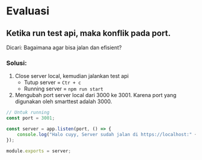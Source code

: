 # Evaluasi

## Ketika run test api, maka konflik pada port.

Dicari: Bagaimana agar bisa jalan dan efisient?

### Solusi:
1. Close server local, kemudian jalankan test api
   - Tutup server = `Ctr + c`
   - Running server = `npm run start`
2. Mengubah port server local dari 3000 ke 3001. Karena port yang digunakan oleh smarttest adalah 3000.
   
```js
// Untuk running
const port = 3001;

const server = app.listen(port, () => {
    console.log("Halo cuyy, Server sudah jalan di https://localhost:" + port)
});

module.exports = server;